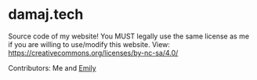 # damaj.tech

Source code of my website! 
You MUST legally use the same license as me if you are willing to use/modify this website.
View: https://creativecommons.org/licenses/by-nc-sa/4.0/

Contributors: Me and [Emily](https://git.donut.gq/emilyd)